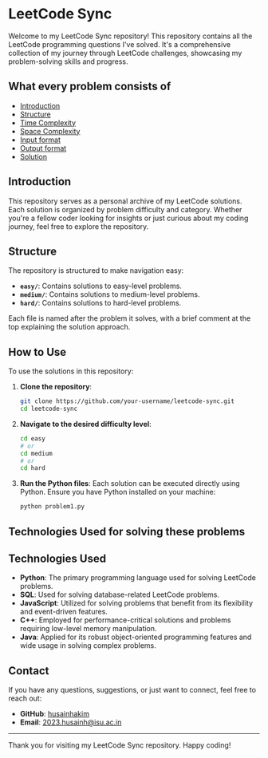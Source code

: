 # LeetCode Sync

Welcome to my LeetCode Sync repository! This repository contains all the LeetCode programming questions I've solved. It's a comprehensive collection of my journey through LeetCode challenges, showcasing my problem-solving skills and progress.

## What every problem consists of
- [Introduction](#introduction)
- [Structure](#structure)
- [Time Complexity](#how-to-use)
- [Space Complexity](#how-to-use)
- [Input format](#how-to-use)
- [Output format](#how-to-use)
- [Solution](#how-to-use)


## Introduction

This repository serves as a personal archive of my LeetCode solutions. Each solution is organized by problem difficulty and category. Whether you're a fellow coder looking for insights or just curious about my coding journey, feel free to explore the repository.

## Structure

The repository is structured to make navigation easy:

- **`easy/`**: Contains solutions to easy-level problems.
- **`medium/`**: Contains solutions to medium-level problems.
- **`hard/`**: Contains solutions to hard-level problems.

Each file is named after the problem it solves, with a brief comment at the top explaining the solution approach.

## How to Use

To use the solutions in this repository:

1. **Clone the repository**:
    ```bash
    git clone https://github.com/your-username/leetcode-sync.git
    cd leetcode-sync
    ```

2. **Navigate to the desired difficulty level**:
    ```bash
    cd easy
    # or
    cd medium
    # or
    cd hard
    ```

3. **Run the Python files**:
    Each solution can be executed directly using Python. Ensure you have Python installed on your machine:
    ```bash
    python problem1.py
    ```

## Technologies Used for solving these problems

## Technologies Used

- **Python**: The primary programming language used for solving LeetCode problems.
- **SQL**: Used for solving database-related LeetCode problems.
- **JavaScript**: Utilized for solving problems that benefit from its flexibility and event-driven features.
- **C++**: Employed for performance-critical solutions and problems requiring low-level memory manipulation.
- **Java**: Applied for its robust object-oriented programming features and wide usage in solving complex problems.

## Contact

If you have any questions, suggestions, or just want to connect, feel free to reach out:

- **GitHub**: [husainhakim](https://github.com/husainhakim)
- **Email**: 2023.husainh@isu.ac.in

---

Thank you for visiting my LeetCode Sync repository. Happy coding!

